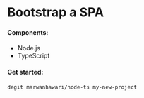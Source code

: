 # Bootstrap a SPA

#### Components:
* Node.js
* TypeScript


#### Get started:
```
degit marwanhawari/node-ts my-new-project
```